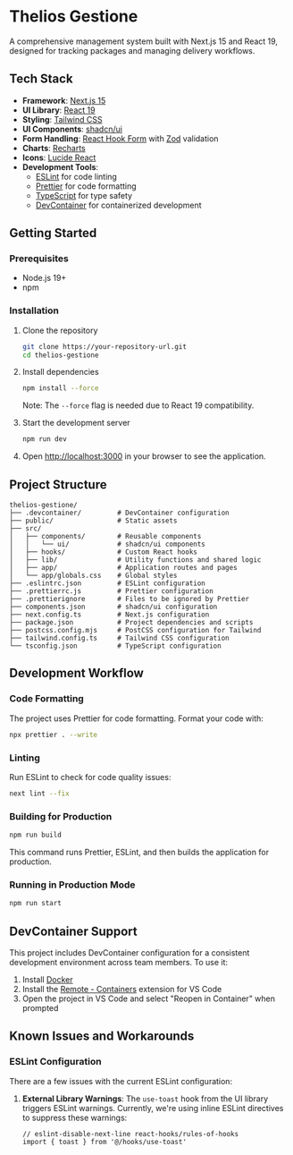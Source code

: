 # Thelios Gestione

A comprehensive management system built with Next.js 15 and React 19, designed for tracking packages and managing delivery workflows.

## Tech Stack

- **Framework**: [Next.js 15](https://nextjs.org/)
- **UI Library**: [React 19](https://react.dev/)
- **Styling**: [Tailwind CSS](https://tailwindcss.com/)
- **UI Components**: [shadcn/ui](https://ui.shadcn.com/)
- **Form Handling**: [React Hook Form](https://react-hook-form.com/) with [Zod](https://zod.dev/) validation
- **Charts**: [Recharts](https://recharts.org/)
- **Icons**: [Lucide React](https://lucide.dev/)
- **Development Tools**:
  - [ESLint](https://eslint.org/) for code linting
  - [Prettier](https://prettier.io/) for code formatting
  - [TypeScript](https://www.typescriptlang.org/) for type safety
  - [DevContainer](https://code.visualstudio.com/docs/remote/containers) for containerized development

## Getting Started

### Prerequisites

- Node.js 19+
- npm

### Installation

1. Clone the repository
   ```bash
   git clone https://your-repository-url.git
   cd thelios-gestione
   ```

2. Install dependencies
   ```bash
   npm install --force
   ```
   Note: The `--force` flag is needed due to React 19 compatibility.

3. Start the development server
   ```bash
   npm run dev
   ```

4. Open [http://localhost:3000](http://localhost:3000) in your browser to see the application.

## Project Structure

```
thelios-gestione/
├── .devcontainer/         # DevContainer configuration
├── public/                # Static assets
├── src/
│   ├── components/        # Reusable components
│   │   └── ui/            # shadcn/ui components
│   ├── hooks/             # Custom React hooks
│   ├── lib/               # Utility functions and shared logic
│   ├── app/               # Application routes and pages
│   └── app/globals.css    # Global styles
├── .eslintrc.json         # ESLint configuration
├── .prettierrc.js         # Prettier configuration
├── .prettierignore        # Files to be ignored by Prettier
├── components.json        # shadcn/ui configuration
├── next.config.ts         # Next.js configuration
├── package.json           # Project dependencies and scripts
├── postcss.config.mjs     # PostCSS configuration for Tailwind
├── tailwind.config.ts     # Tailwind CSS configuration
└── tsconfig.json          # TypeScript configuration
```

## Development Workflow

### Code Formatting

The project uses Prettier for code formatting. Format your code with:

```bash
npx prettier . --write
```

### Linting

Run ESLint to check for code quality issues:

```bash
next lint --fix
```

### Building for Production

```bash
npm run build
```

This command runs Prettier, ESLint, and then builds the application for production.

### Running in Production Mode

```bash
npm run start
```

## DevContainer Support

This project includes DevContainer configuration for a consistent development environment across team members. To use it:

1. Install [Docker](https://www.docker.com/products/docker-desktop)
2. Install the [Remote - Containers](https://marketplace.visualstudio.com/items?itemName=ms-vscode-remote.remote-containers) extension for VS Code
3. Open the project in VS Code and select \"Reopen in Container\" when prompted

## Known Issues and Workarounds

### ESLint Configuration

There are a few issues with the current ESLint configuration:

1. **External Library Warnings**: The `use-toast` hook from the UI library triggers ESLint warnings. Currently, we're using inline ESLint directives to suppress these warnings:

   ```tsx
   // eslint-disable-next-line react-hooks/rules-of-hooks
   import { toast } from '@/hooks/use-toast'
   ```

